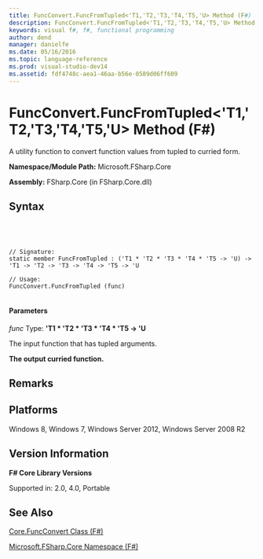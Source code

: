 ```yaml
---
title: FuncConvert.FuncFromTupled<'T1,'T2,'T3,'T4,'T5,'U> Method (F#)
description: FuncConvert.FuncFromTupled<'T1,'T2,'T3,'T4,'T5,'U> Method (F#)
keywords: visual f#, f#, functional programming
author: dend
manager: danielfe
ms.date: 05/16/2016
ms.topic: language-reference
ms.prod: visual-studio-dev14
ms.assetid: fdf4748c-aea1-46aa-b56e-0589d06ff609 
---
```


# FuncConvert.FuncFromTupled<'T1,'T2,'T3,'T4,'T5,'U> Method (F#)

A utility function to convert function values from tupled to curried form.

**Namespace/Module Path:** Microsoft.FSharp.Core

**Assembly:** FSharp.Core (in FSharp.Core.dll)


## Syntax



```




// Signature:
static member FuncFromTupled : ('T1 * 'T2 * 'T3 * 'T4 * 'T5 -> 'U) -> 'T1 -> 'T2 -> 'T3 -> 'T4 -> 'T5 -> 'U

// Usage:
FuncConvert.FuncFromTupled (func)


```





#### Parameters
*func*
Type: **'T1 &#42; 'T2 &#42; 'T3 &#42; 'T4 &#42; 'T5 -&gt;   'U**


The input function that has tupled arguments.



**The output curried function.**
## Remarks

## Platforms
Windows 8, Windows 7, Windows Server 2012, Windows Server 2008 R2


## Version Information
**F# Core Library Versions**

Supported in: 2.0, 4.0, Portable




## See Also
[Core.FuncConvert Class &#40;F&#35;&#41;](Core.FuncConvert-Class-%5BFSharp%5D.md)

[Microsoft.FSharp.Core Namespace &#40;F&#35;&#41;](Microsoft.FSharp.Core-Namespace-%5BFSharp%5D.md)

